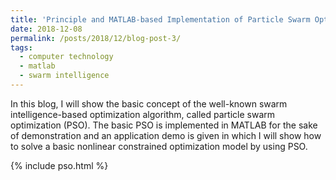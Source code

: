 ```yaml
---
title: 'Principle and MATLAB-based Implementation of Particle Swarm Optimization (PSO) Algorithm'
date: 2018-12-08
permalink: /posts/2018/12/blog-post-3/
tags:
  - computer technology
  - matlab
  - swarm intelligence
---
```


In this blog, I will show the basic concept of the well-known swarm intelligence-based optimization algorithm, called particle swarm optimization (PSO). The basic PSO is implemented in MATLAB for the sake of demonstration and an application demo is given in which I will show how to solve a basic nonlinear constrained optimization model by using PSO. 

{% include pso.html %}

